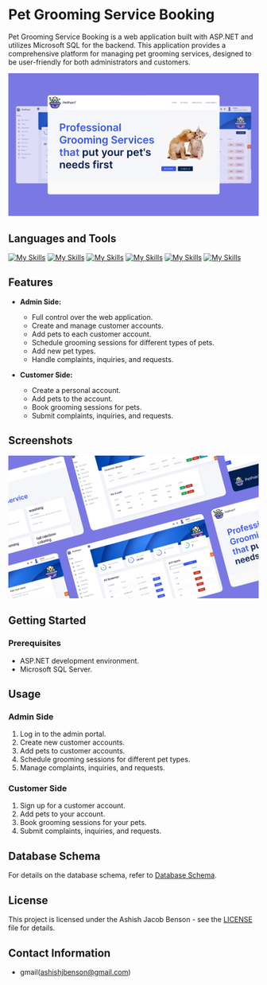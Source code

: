 # Pet Grooming Service Booking

Pet Grooming Service Booking is a web application built with ASP.NET and utilizes Microsoft SQL for the backend. This application provides a comprehensive platform for managing pet grooming services, designed to be user-friendly for both administrators and customers.

![Screenshot 1](screenshots/Screenshotmain.png)

## Languages and Tools

[![My Skills](https://skillicons.dev/icons?i=html&perline=4)]()
[![My Skills](https://skillicons.dev/icons?i=css&perline=4)]()
[![My Skills](https://skillicons.dev/icons?i=js&perline=4)]()
[![My Skills](https://skillicons.dev/icons?i=cs&perline=4)](https://dotnet.microsoft.com/en-us/languages/csharp)
[![My Skills](https://skillicons.dev/icons?i=mysql&perline=4)](https://www.mysql.com/)
[![My Skills](https://skillicons.dev/icons?i=visualstudio&perline=4)](https://visualstudio.microsoft.com/)


## Features

- **Admin Side:**
  - Full control over the web application.
  - Create and manage customer accounts.
  - Add pets to each customer account.
  - Schedule grooming sessions for different types of pets.
  - Add new pet types.
  - Handle complaints, inquiries, and requests.

- **Customer Side:**
  - Create a personal account.
  - Add pets to the account.
  - Book grooming sessions for pets.
  - Submit complaints, inquiries, and requests.

## Screenshots

![Screenshot 2](/screenshots/Screenshot14.png)


## Getting Started

### Prerequisites

- ASP.NET development environment.
- Microsoft SQL Server.

## Usage

### Admin Side

1. Log in to the admin portal.
2. Create new customer accounts.
3. Add pets to customer accounts.
4. Schedule grooming sessions for different pet types.
5. Manage complaints, inquiries, and requests.

### Customer Side

1. Sign up for a customer account.
2. Add pets to your account.
3. Book grooming sessions for your pets.
4. Submit complaints, inquiries, and requests.

## Database Schema

For details on the database schema, refer to [Database Schema](/database-schema.md).


## License

This project is licensed under the Ashish Jacob Benson - see the [LICENSE](LICENSE) file for details.


## Contact Information

- gmail(ashishjbenson@gmail.com)
